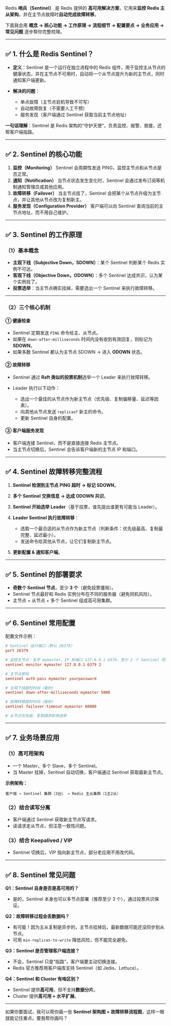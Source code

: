 Redis **哨兵（Sentinel）** 是 Redis 提供的 **高可用解决方案**，它用来**监控 Redis 主从架构**，并在主节点故障时**自动完成故障转移**。

下面我会用 **概念 → 核心功能 → 工作原理 → 流程细节 → 配置要点 → 业务应用 → 常见问题** 逐步帮你完整梳理。

---

## ✅ **1. 什么是 Redis Sentinel？**

* **定义**：Sentinel 是一个运行在独立进程中的 Redis 组件，用于监控主从节点的健康状态，并在主节点不可用时，自动将一个从节点提升为新的主节点，同时通知客户端更新。
* **解决的问题**：

  * 单点故障（主节点宕机导致不可写）
  * 自动故障恢复（不需要人工干预）
  * 服务发现（客户端通过 Sentinel 获取当前主节点地址）

**一句话理解**：Sentinel 是 Redis 架构的“守护天使”，负责监控、报警、救援，还帮客户端指路。

---

## ✅ **2. Sentinel 的核心功能**

1. **监控（Monitoring）**
   Sentinel 会周期性发送 PING，监控主节点和从节点是否正常。
2. **通知（Notification）**
   当节点状态发生变化时，Sentinel 会通过发布订阅等机制通知管理员或其他应用。
3. **故障转移（Failover）**
   当主节点挂了，Sentinel 会把某个从节点升级为主节点，并让其他从节点改为复制新主。
4. **服务发现（Configuration Provider）**
   客户端可以向 Sentinel 查询当前的主节点地址，而不用自己维护。

---

## ✅ **3. Sentinel 的工作原理**

### **（1）基本概念**

* **主观下线（Subjective Down，SDOWN）**：某个 Sentinel 判断某个 Redis 实例不可达。
* **客观下线（Objective Down，ODOWN）**：多个 Sentinel 达成共识，认为某个实例挂了。
* **投票选举**：当主节点确实挂掉，需要选出一个 Sentinel 来执行故障转移。

---

### **（2）三个核心机制**

#### **① 健康检查**

* Sentinel 定期发送 `PING` 命令给主、从节点。
* 如果在 `down-after-milliseconds` 时间内没有收到有效回复，则标记为 **SDOWN**。
* 如果多数 Sentinel 都认为主节点 SDOWN → 进入 **ODOWN** 状态。

#### **② 故障转移**

* Sentinel 通过 **Raft 类似的投票机制**选举一个 Leader 来执行故障转移。
* Leader 执行以下动作：

  * 选出一个最佳的从节点作为新主节点（优先级、复制偏移量、延迟等因素）。
  * 向其他从节点发送 `replicaof` 新主的命令。
  * 更新 Sentinel 自身的配置。

#### **③ 客户端服务发现**

* 客户端连接 Sentinel，而不是直接连接 Redis 主节点。
* 当主节点切换后，Sentinel 会告诉客户端新的主节点 IP 和端口。

---

## ✅ **4. Sentinel 故障转移完整流程**

1. **Sentinel 检测到主节点 PING 超时 → 标记 SDOWN**。
2. **多个 Sentinel 交换信息 → 达成 ODOWN 共识**。
3. **Sentinel 开始选举 Leader**（基于投票，谁先提出谁更有可能当 Leader）。
4. **Leader Sentinel 执行故障转移**：

   * 选取一个最合适的从节点作为新主节点（判断条件：优先级最高、复制最完整、延迟最小）。
   * 发送命令给其他从节点，让它们复制新主节点。
5. **更新配置 & 通知客户端**。

---

## ✅ **5. Sentinel 的部署要求**

* **奇数个 Sentinel 节点**，至少 **3 个**（避免投票僵局）。
* Sentinel 节点最好和 Redis 实例分布在不同的服务器（避免同机风险）。
* 主节点 + 从节点 + 多个 Sentinel 组成高可用集群。

---

## ✅ **6. Sentinel 常用配置**

配置文件示例：

```conf
# Sentinel 运行端口（默认 26379）
port 26379

# 监控主节点：名字 mymaster，IP 和端口 127.0.0.1 6379，至少 2 个 Sentinel 同意才算 ODOWN
sentinel monitor mymaster 127.0.0.1 6379 2

# 主节点密码
sentinel auth-pass mymaster yourpassword

# 主观下线超时时间（毫秒）
sentinel down-after-milliseconds mymaster 5000

# 故障转移超时时间（毫秒）
sentinel failover-timeout mymaster 60000

# 从节点优先级、复制顺序影响选举
```

---

## ✅ **7. 业务场景应用**

### **（1）高可用架构**

* 一个 Master，多个 Slave，多个 Sentinel。
* 当 Master 挂掉，Sentinel 自动切换，客户端通过 Sentinel 获取最新主节点。

**示例架构：**

```
客户端 → Sentinel 集群（3台） → Redis 主从集群（1主2从）
```

### **（2）结合读写分离**

* 客户端通过 Sentinel 获取新主节点写请求。
* 读请求走从节点，但注意一致性问题。

### **（3）结合 Keepalived / VIP**

* Sentinel 切换后，VIP 指向新主节点，部分老应用不用改代码。

---

## ✅ **8. Sentinel 常见问题**

**Q1：Sentinel 自身是否是高可用的？**

* 是的，Sentinel 本身也可以多节点部署（推荐至少 3 个），通过投票共识保证。

**Q2：故障转移过程会丢数据吗？**

* 有可能！因为主从复制是异步的，主节点挂掉后，最新数据可能还没同步到从节点。
* 可用 `min-replicas-to-write` 降低风险，但不能完全避免。

**Q3：Sentinel 是否管理客户端连接？**

* 不会，Sentinel 只是“指路”，客户端要主动切换连接。
* Redis 官方推荐用客户端库支持 Sentinel（如 Jedis、Lettuce）。

**Q4：Sentinel 和 Cluster 有啥区别？**

* Sentinel 提供**高可用**，但不支持**数据分片**。
* Cluster 提供**高可用 + 水平扩展**。

---

如果你要面试，我可以帮你画一张 **Sentinel 架构图 + 故障转移流程图**，这样一眼就能记住重点。要我帮你画吗？
